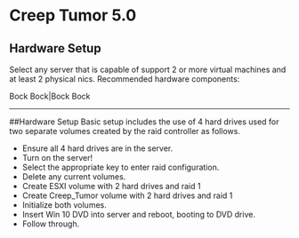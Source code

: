 # Creep Tumor 5.0
## Hardware Setup

Select any server that is capable of support 2 or more virtual machines and at least 2 physical nics.
Recommended hardware components:

Bock Bock|Bock Bock
--------- ---------

##Hardware Setup
Basic setup includes the use of 4 hard drives used for two separate volumes created by the raid controller as follows.

   - Ensure all 4 hard drives are in the server.
   - Turn on the server!
   - Select the appropriate key to enter raid configuration.
   - Delete any current volumes.
   - Create ESXI volume with 2 hard drives and raid 1
   - Create Creep_Tumor volume with 2 hard drives and raid 1
   - Initialize both volumes.
   - Insert Win 10 DVD into server and reboot, booting to DVD drive.
   - Follow through.
